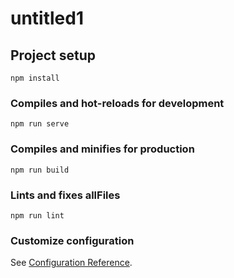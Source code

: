 # untitled1

## Project setup

```
npm install
```

### Compiles and hot-reloads for development

```
npm run serve
```

### Compiles and minifies for production

```
npm run build
```

### Lints and fixes allFiles

```
npm run lint
```

### Customize configuration

See [Configuration Reference](https://cli.vuejs.org/config/).

